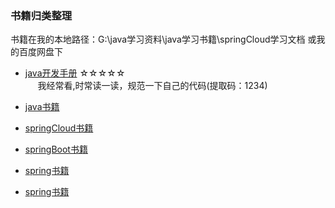 ### 书籍归类整理
书籍在我的本地路径：G:\java学习资料\java学习书籍\springCloud学习文档 或我的百度网盘下

- [java开发手册](https://pan.baidu.com/s/1ocGX4XcdOpqCykUv5N86YQ)   ☆☆☆☆☆
<br>&nbsp;&nbsp;&nbsp;&nbsp;&nbsp;我经常看,时常读一读，规范一下自己的代码(提取码：1234)

- [java书籍](JAVA_BOOK.md)
- [springCloud书籍](SPRING_CLOUD.md)
- [springBoot书籍](SPRINGBOOT.md)
- [spring书籍](SPRING.md)
- [spring书籍](SPRING.md)






